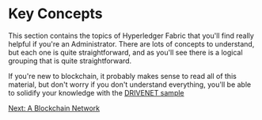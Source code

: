 # Key Concepts

This section contains the topics of Hyperledger Fabric that you'll find really helpful if you're an Administrator. There are lots of concepts to understand, but each one is quite straightforward, and as you'll see there is a logical grouping that is quite straightforward.

If you're new to blockchain, it probably makes sense to read all of this material, but don't worry if you don't understand everything, you'll be able to solidify your knowledge with the [DRIVENET sample](../DriveNetSample/DriveNetSample.md)



[Next: A Blockchain Network](./ABlockchainNetwork.md)
